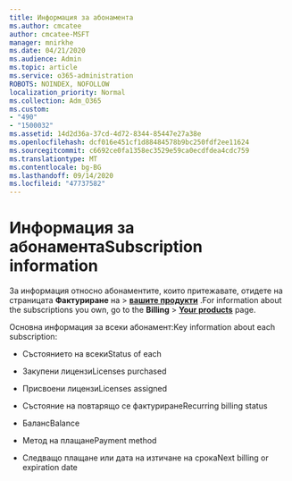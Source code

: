```yaml
---
title: Информация за абонамента
ms.author: cmcatee
author: cmcatee-MSFT
manager: mnirkhe
ms.date: 04/21/2020
ms.audience: Admin
ms.topic: article
ms.service: o365-administration
ROBOTS: NOINDEX, NOFOLLOW
localization_priority: Normal
ms.collection: Adm_O365
ms.custom:
- "490"
- "1500032"
ms.assetid: 14d2d36a-37cd-4d72-8344-85447e27a38e
ms.openlocfilehash: dcf016e451cf1d88484578b9bc250fdf2ee11624
ms.sourcegitcommit: c6692ce0fa1358ec3529e59ca0ecdfdea4cdc759
ms.translationtype: MT
ms.contentlocale: bg-BG
ms.lasthandoff: 09/14/2020
ms.locfileid: "47737582"
---
```

# <a name="subscription-information"></a><span data-ttu-id="1dfb9-102">Информация за абонамента</span><span class="sxs-lookup"><span data-stu-id="1dfb9-102">Subscription information</span></span>

<span data-ttu-id="1dfb9-103">За информация относно абонаментите, които притежавате, отидете на страницата **Фактуриране** на \> **[вашите продукти](https://go.microsoft.com/fwlink/p/?linkid=842054)** .</span><span class="sxs-lookup"><span data-stu-id="1dfb9-103">For information about the subscriptions you own, go to the **Billing** \> **[Your products](https://go.microsoft.com/fwlink/p/?linkid=842054)** page.</span></span>
  
<span data-ttu-id="1dfb9-104">Основна информация за всеки абонамент:</span><span class="sxs-lookup"><span data-stu-id="1dfb9-104">Key information about each subscription:</span></span>
  
- <span data-ttu-id="1dfb9-105">Състоянието на всеки</span><span class="sxs-lookup"><span data-stu-id="1dfb9-105">Status of each</span></span>

- <span data-ttu-id="1dfb9-106">Закупени лицензи</span><span class="sxs-lookup"><span data-stu-id="1dfb9-106">Licenses purchased</span></span>

- <span data-ttu-id="1dfb9-107">Присвоени лицензи</span><span class="sxs-lookup"><span data-stu-id="1dfb9-107">Licenses assigned</span></span>

- <span data-ttu-id="1dfb9-108">Състояние на повтарящо се фактуриране</span><span class="sxs-lookup"><span data-stu-id="1dfb9-108">Recurring billing status</span></span>

- <span data-ttu-id="1dfb9-109">Баланс</span><span class="sxs-lookup"><span data-stu-id="1dfb9-109">Balance</span></span>

- <span data-ttu-id="1dfb9-110">Метод на плащане</span><span class="sxs-lookup"><span data-stu-id="1dfb9-110">Payment method</span></span>

- <span data-ttu-id="1dfb9-111">Следващо плащане или дата на изтичане на срока</span><span class="sxs-lookup"><span data-stu-id="1dfb9-111">Next billing or expiration date</span></span>